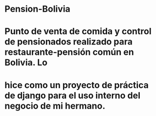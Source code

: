 # Pension-Bolivia
# Punto de venta de comida y control de pensionados realizado para restaurante-pensión común en Bolivia. Lo
# hice como un proyecto de práctica de django para el uso interno del negocio de mi hermano. 
